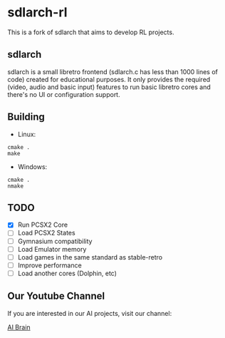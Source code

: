 # sdlarch-rl

This is a fork of sdlarch that aims to develop RL projects.

## sdlarch

sdlarch is a small libretro frontend (sdlarch.c has less than 1000 lines of
code) created for educational purposes. It only provides the required (video,
audio and basic input) features to run basic libretro cores and there's no UI
or configuration support.

## Building

- Linux:

```shell
cmake .
make
```

- Windows:

```shell
cmake .
nmake
```

## TODO

- [x] Run PCSX2 Core
- [ ] Load PCSX2 States
- [ ] Gymnasium compatibility
- [ ] Load Emulator memory
- [ ] Load games in the same standard as stable-retro
- [ ] Improve performance
- [ ] Load another cores (Dolphin, etc)

## Our Youtube Channel

If you are interested in our AI projects, visit our channel:

[AI Brain](https://www.youtube.com/@AiBrainAi?sub_confirmation=1)
